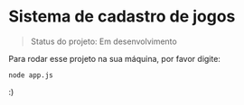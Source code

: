 <h1>Sistema de cadastro de jogos</h1>

> Status do projeto: Em desenvolvimento

Para rodar esse projeto na sua máquina, por favor digite:
 ```
 node app.js
 ```
:)